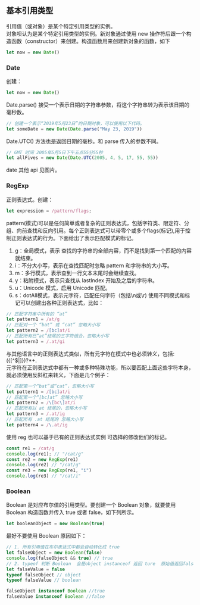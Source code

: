 ## 基本引用类型
引用值（或对象）是某个特定引用类型的实例。<br>
对象呗认为是某个特定引用类型的实例。新对象通过使用 new 操作符后跟一个构造函数（constructor）来创建。构造函数用来创建新对象的函数，如下
```js
let now = new Date()
```
### Date
创建：
```js
let now = new Date()
```
Date.parse() 接受一个表示日期的字符串参数，将这个字符串转为表示该日期的毫秒数。
```js
// 创建一个表示“2019年5月23日”的日期对象，可以使用以下代码。
let someDate = new Date(Date.parse("May 23, 2019"))
```
Date.UTC() 方法也是返回日期的毫秒。和 parse 传入的参数不同。
```js
// GMT 时间 2005年5月5日下午五点55分55秒
let allFives = new Date(Date.UTC(2005, 4, 5, 17, 55, 55))
```
date 其他 api 见图片。

### RegExp
正则表达式。创建：<br>
```js
let expression = /pattern/flags;
```
pattern(模式)可以是任何简单或者复杂的正则表达式，包括字符类、限定符、分组、向前查找和反向引用。每个正则表达式可以带零个或多个flags(标记),用于控制正则表达式的行为。下面给出了表示匹配模式的标记。
1. g：全局模式，表示 查找的字符串的全部内容，而不是找到第一个匹配的内容就结束。
2. i：不分大小写，表示在查找匹配时忽略 pattern 和字符串的大小写。
3. m：多行模式，表示查到一行文本末尾时会继续查找。
4. y：粘附模式，表示只查找从 lastIndex 开始及之后的字符串。
5. u：Unicode 模式，启用 Unicode 匹配。
6. s：dotAll模式，表示元字符，匹配任何字符（包括\n或\r)
使用不同模式和标记可以创建出各种正则表达式，比如：

```js
// 匹配字符串中所有的 “at”
let pattern1 = /at/g
// 匹配对一个 “bat” 或 “cat” 忽略大小写
let pattern2 = /[bc]at/i
// 匹配所有已“at”结尾的三字符组合，忽略大小写
let pattern3 = /.at/gi
```
与其他语言中的正则表达式类似，所有元字符在模式中也必须转义，包括: ({[\^$|]})?*+.<br>
元字符在正则表达式中都有一种或多种特殊功能，所以要匹配上面这些字符本身，就必须使用反斜杠来转义，下面是几个例子：
```js
// 匹配第一个“bat”或“cat”，忽略大小写
let pattern1 = /[bc]at/i
// 匹配第一个“[bc]at” 忽略大小写
let pattern2 = /\[bc\]at/i
// 匹配所有以 at 结尾的，忽略大小写
let pattern3 = /.at/ig
// 匹配所有 .at 结尾的 忽略大小写
let pattern4 = /\.at/ig
```
使用 reg 也可以基于已有的正则表达式实例 可选择的修改他们的标记。
```js
const re1 = /cat/g
console.log(re1); // "/cat/g"
const re2 = new RegExp(re1)
console.log(re2) // "/cat/g"
const re3 = new RegExp(re1, "i")
console.log(re3) // "/cat/i"
```

### Boolean
Boolean 是对应布尔值的引用类型。要创建一个 Boolean 对象，就要使用 Boolean 构造函数并传入 true 或者 false，如下列所示。
```js
let booleanObject = new Boolean(true)
```
最好不要使用 Boolean 原因如下：
```js
// 1. 所有引用值在布尔表达式中都会自动转化成 true
let falseObject = new Boolean(false)
console.log(falseObject && true) // true
// 2. typeof 判断 Boolean  会是object instanceof 返回 ture  原始值返回false
let falseValue = false
typeof falseObject // object
typeof falseValue // boolean

falseObject instanceof Boolean //true
falseValue instanceof Boolean //false
```